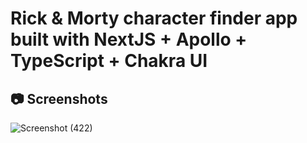 # Rick & Morty character finder app built with NextJS + Apollo + TypeScript + Chakra UI

## 📷 Screenshots
![Screenshot (422)](https://user-images.githubusercontent.com/89512426/192342824-013fbd07-4822-4512-9b3d-de1eaccfdf15.png)

